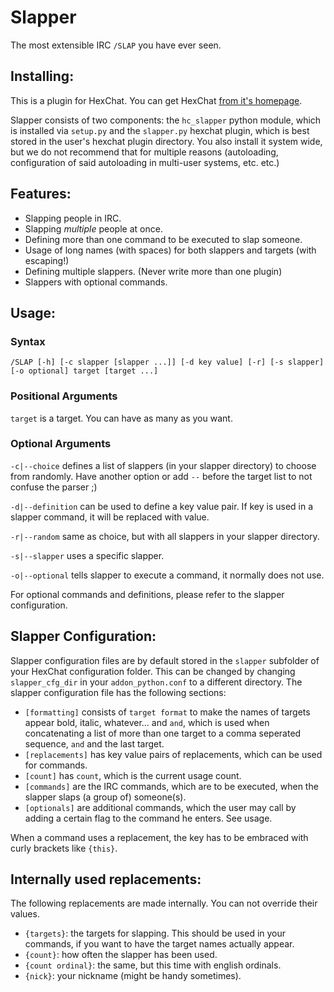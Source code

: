 Slapper
=======

The most extensible IRC `/SLAP` you have ever seen.

Installing:
----------
This is a plugin for HexChat. You can get HexChat [from it's homepage](http://hexchat.github.io "Hexchat Homepage").

Slapper consists of two components: the `hc_slapper` python module, which is installed via `setup.py` and the `slapper.py` hexchat plugin, which is best stored in the user's hexchat plugin directory. You also install it system wide, but we do not recommend that for multiple reasons (autoloading, configuration of said autoloading in multi-user systems, etc. etc.)

Features:
------
* Slapping people in IRC.
* Slapping *multiple* people at once.
* Defining more than one command to be executed to slap someone.
* Usage of long names (with spaces) for both slappers and targets (with escaping!)
* Defining multiple slappers. (Never write more than one plugin)
* Slappers with optional commands.

Usage:
------
### Syntax
`/SLAP [-h] [-c slapper [slapper ...]] [-d key value] [-r] [-s slapper] [-o optional] target [target ...]`
### Positional Arguments
`target` is a target. You can have as many as you want.
### Optional Arguments
`-c|--choice` defines a list of slappers (in your slapper directory) to choose from randomly. Have another option or add `--` before the target list to not confuse the parser ;)

`-d|--definition` can be used to define a key value pair. If key is used in a slapper command, it will be replaced with value.

`-r|--random` same as choice, but with all slappers in your slapper directory.

`-s|--slapper` uses a specific slapper.

`-o|--optional` tells slapper to execute a command, it normally does not use.

For optional commands and definitions, please refer to the slapper configuration.

Slapper Configuration:
------
Slapper configuration files are by default stored in the `slapper` subfolder of your HexChat configuration folder. This can be changed by changing `slapper_cfg_dir` in your `addon_python.conf` to a different directory. The slapper configuration file has the following sections:

* `[formatting]` consists of `target format` to make the names of targets appear bold, italic, whatever... and `and`, which is used when concatenating a list of more than one target to a comma seperated sequence, `and` and the last target.
* `[replacements]` has key value pairs of replacements, which can be used for commands.
* `[count]` has `count`, which is the current usage count.
* `[commands]` are the IRC commands, which are to be executed, when the slapper slaps (a group of) someone(s).
* `[optionals]` are additional commands, which the user may call by adding a certain flag to the command he enters. See usage.



When a command uses a replacement, the key has to be embraced with curly brackets like `{this}`.

Internally used replacements:
-----
The following replacements are made internally. You can not override their values.

* `{targets}`: the targets for slapping. This should be used in your commands, if you want to have the target names actually appear.
* `{count}`: how often the slapper has been used.
* `{count ordinal}`: the same, but this time with english ordinals.
* `{nick}`: your nickname (might be handy sometimes).
